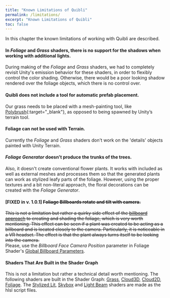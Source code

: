```yaml
---
title: "Known Limitations of Quibli"
permalink: /limitations/
excerpt: "Known Limitations of Quibli"
toc: false
---
```


In this chapter the known limitations of working with Quibli are described.

#### In _Foliage_ and _Grass_ shaders, there is no support for the shadows when working with additional lights.
During making of the _Foliage_ and _Grass_ shaders, we had to completely revisit Unity's emission behavior for these shaders, in order to flexibly control the color shading. Otherwise, there would be a poor looking shadow rendered over the foliage objects, which there is no control over.

#### Quibli does not include a tool for automatic prefab placement.
Our grass needs to be placed with a mesh-painting tool, like [Polybrush](https://unity.com/features/polybrush){:target="_blank"}, as opposed to being spawned by Unity’s terrain tool.

#### Foliage can not be used with Terrain.
Currently the _Foliage_ and _Grass_ shaders don't work on the 'details' objects painted with Unity Terrain.

#### _Foliage Generator_ doesn't produce the trunks of the trees.
Also, it doesn't create conventional flower plants. It works with included as well as external meshes and processes them so that the generated plants can work as stylized leafy parts of  the foliage. However, using the proper textures and a bit non-literal approach, the floral decorations can be created with the _Foliage Generator_.

#### [FIXED in v. 1.0.1] ~~Foliage Billboards rotate and tilt with camera.~~
~~This is not a limitation but rather a quirky side effect of the [billboard approach](../foliage-generator/#billboard-approach) to creating and shading the foliage, which is very worth mentioning. This effect can be seen if a plant was created to be acting as a billboard and is located closely to the camera. Particularly, it is noticeable in a VR headset. The effect is that the plant always turns itself to be looking into the camera.~~  
Please, use the _Billboard Face Camera Position_ parameter in Foliage Shader's [Global Billboard Parameters](foliage-shader/#global-billboard-parameters).

#### Shaders That Are Built in the Shader Graph
This is not a limitation but rather a technical detail worth mentioning. The following shaders are built in the Shader Graph: [Grass](../grass-shader), [Cloud3D](../cloud3d-shader), [Cloud2D](../cloud2d-shader), [Foliage](../foliage-shader). The [Stylized Lit](../stylized-lit-shader), [Skybox](../skybox-shader) and [Light Beam](../light-beam-shader) shaders are made as the hlsl script files.
